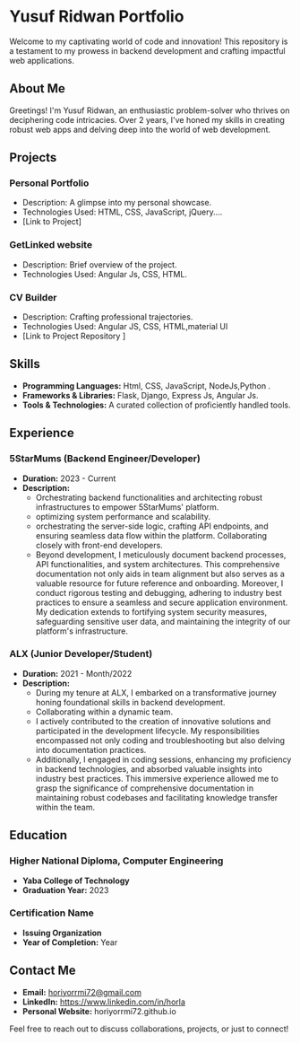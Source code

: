 # Yusuf Ridwan Portfolio

Welcome to my captivating world of code and innovation! This repository is a testament to my prowess in backend development and crafting impactful web applications.

## About Me

Greetings! I'm Yusuf Ridwan, an enthusiastic problem-solver who thrives on deciphering code intricacies. Over 2 years, I've honed my skills in creating robust web apps and delving deep into the world of web development.

## Projects

### Personal Portfolio

- Description: A glimpse into my personal showcase.
- Technologies Used: HTML, CSS, JavaScript, jQuery....
- [Link to Project]

### GetLinked website

- Description: Brief overview of the project.
- Technologies Used: Angular Js, CSS, HTML.

### CV Builder

- Description: Crafting professional trajectories.
- Technologies Used: Angular JS, CSS, HTML,material UI
- [Link to Project Repository ]

## Skills

- **Programming Languages:** Html, CSS, JavaScript, NodeJs,Python .
- **Frameworks & Libraries:** Flask, Django, Express Js, Angular Js.
- **Tools & Technologies:** A curated collection of proficiently handled tools.

## Experience

### 5StarMums (Backend Engineer/Developer)

- **Duration:** 2023 - Current
- **Description:**
  - Orchestrating backend functionalities and architecting robust infrastructures to empower 5StarMums' platform.
  - optimizing system performance and scalability.
  - orchestrating the server-side logic, crafting API endpoints, and ensuring seamless data flow within the platform. Collaborating closely with front-end developers.
  - Beyond development, I meticulously document backend processes, API functionalities, and system architectures. This comprehensive documentation not only aids in team alignment but also serves as a valuable resource for future reference and onboarding. Moreover, I conduct rigorous testing and debugging, adhering to industry best practices to ensure a seamless and secure application environment. My dedication extends to fortifying system security measures, safeguarding sensitive user data, and maintaining the integrity of our platform's infrastructure.

### ALX (Junior Developer/Student)

- **Duration:** 2021 - Month/2022
- **Description:**
  - During my tenure at ALX, I embarked on a transformative journey honing foundational skills in backend development.
  - Collaborating within a dynamic team.
  - I actively contributed to the creation of innovative solutions and participated in the development lifecycle. My responsibilities encompassed not only coding and troubleshooting but also delving into documentation practices.
  - Additionally, I engaged in coding sessions, enhancing my proficiency in backend technologies, and absorbed valuable insights into industry best practices. This immersive experience allowed me to grasp the significance of comprehensive documentation in maintaining robust codebases and facilitating knowledge transfer within the team.

<!-- experiences ends here -->

## Education

### Higher National Diploma, Computer Engineering

- **Yaba College of Technology**
- **Graduation Year:** 2023

### Certification Name

- **Issuing Organization**
- **Year of Completion:** Year

## Contact Me

- **Email:** horiyorrmi72@gmail.com
- **LinkedIn:** https://www.linkedin.com/in/horla
- **Personal Website:** horiyorrmi72.github.io

Feel free to reach out to discuss collaborations, projects, or just to connect!
